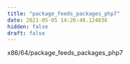 ```yaml
---
title: "package_feeds_packages_php7"
date: 2021-05-05 14:26:48.124836
hidden: false
draft: false
---
```


x86/64/package_feeds_packages_php7

